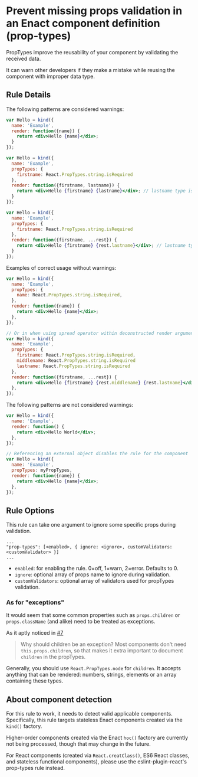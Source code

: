 # Prevent missing props validation in an Enact component definition (prop-types)

PropTypes improve the reusability of your component by validating the received data.

It can warn other developers if they make a mistake while reusing the component with improper data type.

## Rule Details

The following patterns are considered warnings:

```jsx
var Hello = kind({
  name: 'Example',
  render: function({name}) {
    return <div>Hello {name}</div>;
  }
});

var Hello = kind({
  name: 'Example',
  propTypes: {
    firstname: React.PropTypes.string.isRequired
  },
  render: function({firstname, lastname}) {
    return <div>Hello {firstname} {lastname}</div>; // lastname type is not defined in propTypes
  }
});

var Hello = kind({
  name: 'Example',
  propTypes: {
    firstname: React.PropTypes.string.isRequired
  },
  render: function({firstname, ...rest}) {
    return <div>Hello {firstname} {rest.lastname}</div>; // lastname type is not defined in propTypes
  }
});
```

Examples of correct usage without warnings:

```jsx
var Hello = kind({
  name: 'Example',
  propTypes: {
    name: React.PropTypes.string.isRequired,
  },
  render: function({name}) {
    return <div>Hello {name}</div>;
  },
});

// Or in when using spread operator within deconstructed render arguments:
var Hello = kind({
  name: 'Example',
  propTypes: {
    firstname: React.PropTypes.string.isRequired,
    middlename: React.PropTypes.string.isRequired
    lastname: React.PropTypes.string.isRequired
  },
  render: function({firstname, ...rest}) {
    return <div>Hello {firstname} {rest.middlename} {rest.lastname}</div>;
  },
});
```

The following patterns are not considered warnings:

```jsx
var Hello = kind({
  name: 'Example',
  render: function() {
    return <div>Hello World</div>;
  },
});

// Referencing an external object disables the rule for the component
var Hello = kind({
  name: 'Example',
  propTypes: myPropTypes,
  render: function({name}) {
    return <div>Hello {name}</div>;
  },
});
```

## Rule Options

This rule can take one argument to ignore some specific props during validation.

```
...
"prop-types": [<enabled>, { ignore: <ignore>, customValidators: <customValidator> }]
...
```

* `enabled`: for enabling the rule. 0=off, 1=warn, 2=error. Defaults to 0.
* `ignore`: optional array of props name to ignore during validation.
* `customValidators`: optional array of validators used for propTypes validation.

### As for "exceptions"

It would seem that some common properties such as `props.children` or `props.className`
(and alike) need to be treated as exceptions.

As it aptly noticed in
[#7](https://github.com/yannickcr/eslint-plugin-react/issues/7)

> Why should children be an exception?
> Most components don't need `this.props.children`, so that makes it extra important
to document `children` in the propTypes.

Generally, you should use `React.PropTypes.node` for `children`. It accepts
anything that can be rendered: numbers, strings, elements or an array containing
these types.

## About component detection

For this rule to work, it needs to detect valid applicable components. Specifically, this
rule targets stateless Enact components created via the `kind()` factory.

Higher-order components created via the Enact `hoc()` factory are currently not being processed,
though that may change in the future.

For React components (created via `React.creatClass()`, ES6 React classes, and stateless functional
components), please use the eslint-plugin-react's prop-types rule instead.
